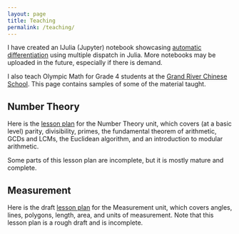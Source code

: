 ```yaml
---
layout: page
title: Teaching
permalink: /teaching/
---
```


I have created an IJulia (Jupyter) notebook showcasing [automatic
differentiation] using multiple dispatch in Julia. More notebooks may be
uploaded in the future, especially if there is demand.

I also teach Olympic Math for Grade 4 students at the [Grand River Chinese
School][grcs]. This page contains samples of some of the material taught.

## Number Theory

Here is the [lesson plan][ntlp] for the Number Theory unit, which covers (at a
basic level) parity, divisibility, primes, the fundamental theorem of
arithmetic, GCDs and LCMs, the Euclidean algorithm, and an introduction to
modular arithmetic.

Some parts of this lesson plan are incomplete, but it is mostly mature and
complete.

## Measurement

Here is the draft [lesson plan][mlp] for the Measurement unit, which covers
angles, lines, polygons, length, area, and units of measurement. Note that this
lesson plan is a rough draft and is incomplete.

[automatic differentiation]: /documents/multdisp.html
[grcs]: http://grandriverchineseschool.com/aboutus.htm
[ntlp]: /documents/numbertheory.pdf
[mlp]: /documents/measurement.pdf
